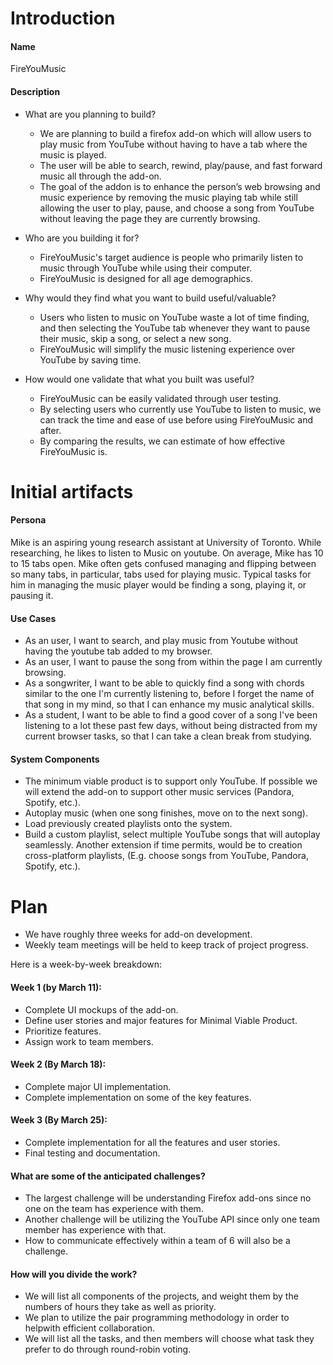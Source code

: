 # Introduction
#### Name
FireYouMusic

#### Description 
- What are you planning to build?
    - We are planning to build a firefox add-on which will allow users to play music from YouTube without having to have a tab where the music is played. 
    - The user will be able to search, rewind, play/pause, and fast forward music all through the add-on.
    - The goal of the addon is to enhance the person’s web browsing and music experience by removing the music playing tab while still allowing the user to play, pause, and choose a song from YouTube without leaving the page they are currently browsing.

- Who are you building it for?
	- FireYouMusic's target audience is people who primarily listen to music through YouTube while using their computer.
	- FireYouMusic is designed for all age demographics. 
	
- Why would they find what you want to build useful/valuable?
    - Users who listen to music on YouTube waste a lot of time finding, and then selecting the YouTube tab whenever they want to pause their music, skip a song, or select a new song.
    - FireYouMusic will simplify the music listening experience over YouTube by saving time.

- How would one validate that what you built was useful?
    - FireYouMusic can be easily validated through user testing.
    - By selecting users who currently use YouTube to listen to music, we can track the time and ease of use before using FireYouMusic and after.
    - By comparing the results, we can estimate of how effective FireYouMusic is. 

# Initial artifacts

#### Persona

Mike is an aspiring young research assistant at University of Toronto. While researching, he likes to listen to Music on youtube. On average, Mike has 10 to 15 tabs open. Mike often gets confused managing and flipping between so many tabs, in particular, tabs used for playing music. Typical tasks for him in managing the music player would be finding a song, playing it, or pausing it. 

#### Use Cases
- As an user, I want to search, and play music from Youtube without having the youtube tab added to my browser.
- As an user, I want to pause the song from within the page I am currently browsing.
- As a songwriter, I want to be able to quickly find a song with chords similar to the one I'm currently listening to, before I forget the name of that song in my mind, so that I can enhance my music analytical skills.
- As a student, I want to be able to find a good cover of a song I've been listening to a lot these past few days, without being distracted from my current browser tasks, so that I can take a clean break from studying.
	
#### System Components
- The minimum viable product is to support only YouTube. If possible we will extend the add-on to support other music services (Pandora, Spotify, etc.).
- Autoplay music (when one song finishes, move on to the next song).
- Load previously created playlists onto the system.
- Build a custom playlist, select multiple YouTube songs that will autoplay seamlessly. Another extension if time permits, would be to creation cross-platform playlists, (E.g. choose songs from YouTube, Pandora, Spotify, etc.).

# Plan

- We have roughly three weeks for add-on development.
- Weekly team meetings will be held to keep track of project progress.

Here is a week-by-week breakdown:
#### Week 1 (by March 11):
- Complete UI mockups of the add-on.
- Define user stories and major features for Minimal Viable Product.
- Prioritize features.
- Assign work to team members.

#### Week 2 (By March 18):
- Complete major UI implementation.
- Complete implementation on some of the key features.

#### Week 3 (By March 25):
- Complete implementation for all the features and user stories.
- Final testing and documentation.

#### What are some of the anticipated challenges? 
- The largest challenge will be understanding Firefox add-ons since no one on the team has experience with them.
- Another challenge will be utilizing the YouTube API since only one team member has experience with that.
- How to communicate effectively within a team of 6 will also be a challenge. 
	
#### How will you divide the work?
- We will list all components of the projects, and weight them by the numbers of hours they take as well as priority. 
- We plan to utilize the pair programming methodology in order to helpwith efficient collaboration. 
- We will list all the tasks, and then members will choose what task they prefer to do through round-robin voting.
